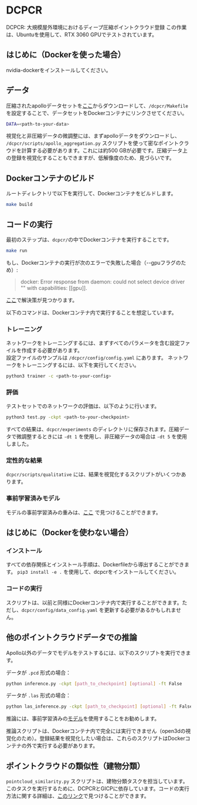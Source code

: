 # DCPCR
DCPCR: 大規模屋外環境におけるディープ圧縮ポイントクラウド登録
この作業は、Ubuntuを使用して、RTX 3060 GPUでテストされています。

## はじめに（Dockerを使った場合）

nvidia-dockerをインストールしてください。

## データ

圧縮されたapolloデータセットを[ここ](https://www.ipb.uni-bonn.de/html/projects/dcpcr/apollo-compressed.zip)からダウンロードして、`/dcpcr/Makefile` を設定することで、データセットをDockerコンテナにリンクさせてください。

```sh
DATA=<path-to-your-data>
```

視覚化と非圧縮データの微調整には、まずapolloデータをダウンロードし、 `/dcpcr/scripts/apollo_aggregation.py` スクリプトを使って密なポイントクラウドを計算する必要があります。これには約500 GBが必要です。圧縮データ上の登録を視覚化することもできますが、低解像度のため、見づらいです。

## Dockerコンテナのビルド

ルートディレクトリで以下を実行して、Dockerコンテナをビルドします。

```sh
make build
```

## コードの実行

最初のステップは、`dcpcr/`の中でDockerコンテナを実行することです。

```sh
make run
```
もし、Dockerコンテナの実行が次のエラーで失敗した場合（--gpuフラグのため）:
> docker: Error response from daemon: could not select device driver "" with capabilities: [[gpu]].

[ここ](https://askubuntu.com/questions/1400476/docker-error-response-from-daemon-could-not-select-device-driver-with-capab)で解決策が見つかります。

以下のコマンドは、Dockerコンテナ内で実行することを想定しています。

### トレーニング

ネットワークをトレーニングするには、まずすべてのパラメータを含む設定ファイルを作成する必要があります。  
設定ファイルのサンプルは `/dcpcr/config/config.yaml` にあります。
ネットワークをトレーニングするには、以下を実行してください。

```sh
python3 trainer -c <path-to-your-config>
```

### 評価

テストセットでのネットワークの評価は、以下のように行います。

```sh
python3 test.py -ckpt <path-to-your-checkpoint>
```

すべての結果は、`dcpcr/experiments` のディレクトリに保存されます。圧縮データで微調整するときには `-dt 1` を使用し、非圧縮データの場合は `-dt 5` を使用しました。

### 定性的な結果

`dcpcr/scripts/qualitative` には、結果を視覚化するスクリプトがいくつかあります。

### 事前学習済みモデル

モデルの事前学習済みの重みは、[ここ](https://www.ipb.uni-bonn.de/html/projects/dcpcr/model_paper.ckpt) で見つけることができます。

## はじめに（Dockerを使わない場合）

### インストール

すべての依存関係とインストール手順は、Dockerfileから導出することができます。
`pip3 install -e .` を使用して、dcpcrをインストールしてください。

### コードの実行

スクリプトは、以前と同様にDockerコンテナ内で実行することができます。ただし、`dcpcr/config/data_config.yaml` を更新する必要があるかもしれません。

## 他のポイントクラウドデータでの推論

Apollo以外のデータでモデルをテストするには、以下のスクリプトを実行できます。

データが `.pcd` 形式の場合：
```sh
python inference.py -ckpt [path_to_checkpoint] [optional] -ft False
```
データが `.las` 形式の場合：
```sh
python las_inference.py -ckpt [path_to_checkpoint] [optional] -ft False
```
推論には、事前学習済みの[モデル](https://www.ipb.uni-bonn.de/html/projects/dcpcr/model_paper.ckpt)を使用することをお勧めします。

推論スクリプトは、Dockerコンテナ内で完全には実行できません（open3dの視覚化のため）。登録結果を視覚化したい場合は、これらのスクリプトはDockerコンテナの外で実行する必要があります。

## ポイントクラウドの類似性（建物分類）
`pointcloud_similarity.py` スクリプトは、建物分類タスクを担当しています。このタスクを実行するために、DCPCRとGICPに依存しています。コードの実行方法に関する詳細は、[このリンク](https://github.com/Symmetry-Dimensions-Inc/Registration_Neural_Network/tree/main/documentation)で見つけることができます。
